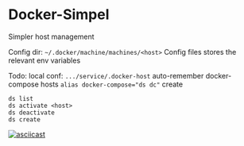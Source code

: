 Docker-Simpel
============


Simpler host management


Config dir: `~/.docker/machine/machines/<host>`
Config files stores the relevant env variables


Todo:
local conf: `.../service/.docker-host`
auto-remember docker-compose hosts
`alias docker-compose="ds dc"`
create


```
ds list
ds activate <host>
ds deactivate
ds create
```

[![asciicast](https://asciinema.org/a/dbyyk9ixjrjbmuzxc30it1p2c.png)](https://asciinema.org/a/dbyyk9ixjrjbmuzxc30it1p2c)






